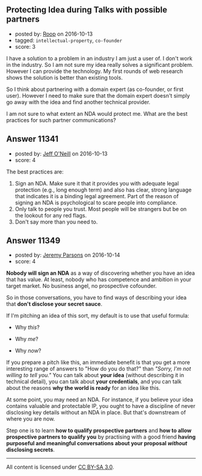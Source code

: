 ## Protecting Idea during Talks with possible partners

- posted by: [Roop](https://stackexchange.com/users/9429875/roop) on 2016-10-13
- tagged: `intellectual-property`, `co-founder`
- score: 3

I have a solution to a problem in an industry I am just a user of. I don't work in the industry. So I am not sure my idea really solves a significant problem. However I can provide the technology. My first rounds of web research shows the solution is better than existing tools.

So I think about partnering with a domain expert (as co-founder, or first user). However I need to make sure that the domain expert doesn't simply go away with the idea and find another technical provider.

I am not sure to what extent an NDA would protect me. What are the best practices for such partner communications?



## Answer 11341

- posted by: [Jeff O'Neill](https://stackexchange.com/users/46273/jeff-o-neill) on 2016-10-13
- score: 4

The best practices are:

 1. Sign an NDA.  Make sure it that it provides you with adequate legal protection (e.g., long enough term) and also has clear, strong language that indicates it is a binding legal agreement.  Part of the reason of signing an NDA is psychological to scare people into compliance.
 2. Only talk to people you trust. Most people will be strangers but be on the lookout for any red flags.
 3. Don't say more than you need to.


## Answer 11349

- posted by: [Jeremy Parsons](https://stackexchange.com/users/497810/jeremy-parsons) on 2016-10-14
- score: 4

**Nobody will sign an NDA** as a way of discovering whether you have an idea that has value. At least, nobody who has competence and ambition in your target market. No business angel, no prospective cofounder.

So in those conversations, you have to find ways of describing your idea that **don't disclose your secret sauce**.

If I'm pitching an idea of this sort, my default is to use that useful formula:

 - Why *this*?

 - Why *me*?

 - Why *now*?

If you prepare a pitch like this, an immediate benefit is that you get a more interesting range of answers to "How do you do that?" than *"Sorry, I'm not willing to tell you."* You can talk about **your idea** (without describing it in technical detail), you can talk about **your credentials**, and you can talk about the reasons **why the world is ready** for an idea like this.

At some point, you may need an NDA. For instance, if you believe your idea contains valuable and protectable IP, you ought to have a discipline of never disclosing key details without an NDA in place. But that's downstream of where you are now.

Step one is to learn **how to qualify prospective partners** and **how to allow prospective partners to qualify you** by practising with a good friend **having purposeful and meaningful conversations about your proposal *without* disclosing secrets**.





---

All content is licensed under [CC BY-SA 3.0](https://creativecommons.org/licenses/by-sa/3.0/).
